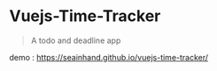 # Vuejs-Time-Tracker

>  A todo and deadline app

demo : https://seainhand.github.io/vuejs-time-tracker/